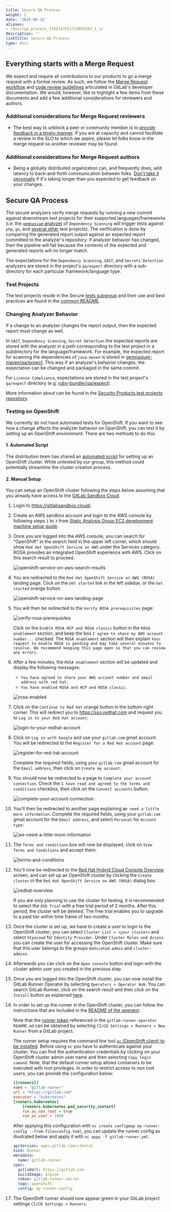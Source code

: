 ```yaml
---
title: Secure QA Process
weight: 2
date: '2025-06-12'
aliases:
- /docs/qa_process_1748147631719995303_1_1/
description: ''
linkTitle: Secure QA Process
type: docs
---
```


## Everything starts with a Merge Request

We expect and require all contributions to our products to go a merge request with a formal review. As such, we follow the [Merge Request workflow](https://docs.gitlab.com/ee/development/contributing/merge_request_workflow.html) and [code review guidelines](https://docs.gitlab.com/ee/development/code_review.html) articulated in GitLab's developer documentation. We would, however, like to highlight a few items from these documents and add a few additional considerations for reviewers and authors.

### Additional considerations for Merge Request reviewers

* The best way to unblock a peer or community member is to [provide feedback in a timely manner](/handbook/engineering/workflow/code-review/#review-turnaround-time). If you are at capacity and cannot facilitate a review in the SLO to which we aspire, please let folks know in the merge request so another reviewer may be found.

### Additional considerations for Merge Request authors

* Being a globally distributed organization can, and frequently does, add latency to back-and-forth communication between folks. [Don't take it personally](/handbook/values/#assume-positive-intent) if it's taking longer than you expected to get feedback on your changes.

## Secure QA Process

The secure analyzers verify merge requests by running a new commit against downstream test projects for their supported languages/frameworks (i.e. the [`gemnasium` analyzer](https://gitlab.com/gitlab-org/security-products/analyzers/gemnasium) of `Dependency Scanning` will trigger tests against `php`, `go`, and [several other](https://gitlab.com/gitlab-org/security-products/analyzers/gemnasium/-/blob/v2.21.0/.gitlab-ci.yml#L35-89) test projects). The verification is done by comparing the generated report output against an expected report committed to the analyzer's repository. If analyzer behavior has changed, then the pipeline will fail because the contents of the expected and generated reports will no longer match.

The expectations for the `Dependency Scanning`, `SAST`, and `Secrets Detection` analyzers are stored in the project's `qa/expect` directory with a sub-directory for each particular framework/language type.

### Test Projects

The test projects reside in the Secure [tests subgroup](https://gitlab.com/gitlab-org/security-products/tests/) and their use and best practices are found in the [common README](https://gitlab.com/gitlab-org/security-products/tests/common/-/blob/master/README.md).

### Changing Analyzer Behavior

If a change to an analyzer changes the report output, then the expected report must change as well.

In `SAST`, `Dependency Scanning`, `Secret Detection` the expected reports are stored with the analyzer in a path corresponding to the test project in a subdirectory for the language/framework. For example, the expected report for scanning the dependencies of `java-maven` is stored in [gemnasium-maven/qa/expect](https://gitlab.com/gitlab-org/security-products/analyzers/gemnasium-maven/-/tree/master/qa/expect/java-maven). This way if an analyzer's behavior changes, the expectation can be changed and packaged in the same commit.

For `License Compliance`, expectations are stored in the test project's `qa/expect` directory (e.g. [ruby-bundler/qa/expect](https://gitlab.com/gitlab-org/security-products/tests/ruby-bundler/-/tree/master/qa/expect)).

More information about can be found in the [Security Products test projects repository](https://gitlab.com/gitlab-org/security-products/tests/common/-/blob/master/README.md).

### Testing on OpenShift

We currently do not have automated tests for OpenShift. If you want to see how a change affects the analyzer behavior on OpenShift, you can test it by setting up an OpenShift environment. There are two methods to do this:

#### 1. Automated Script

The distribution team has shared an [automated script](https://gitlab.com/gitlab-org/distribution/infrastructure/openshift-provisioning) for setting up an OpenShift cluster. While untested by our group, this method could potentially streamline the cluster creation process.

#### 2. Manual Setup

You can setup an OpenShift cluster following the steps below assuming that you already have access to the [GitLab Sandbox Cloud](https://gitlabsandbox.cloud/).

1. Login to https://gitlabsandbox.cloud/.
1. Create an AWS sandbox account and login to the AWS console by following steps `1` to `3` from [Static Analysis Group EC2 development machine setup guide](/handbook/engineering/development/sec/secure/static-analysis/ec2_dev_environment_setup/#static-analysis-group-ec2-development-machine-setup-guide).
1. Once you are logged into the AWS console, you can search for "OpenShift" in the search field in the upper left corner, which should show `Red Hat OpenShift Service on AWS` under the Services category. ROSA provides an integrated OpenShift experience with AWS. Click on this search result to proceed.

   ![openshift-service-on-aws-search-results](/images/handbook/engineering/development/sec/secure/openshift/openshift-service-on-aws-search-results.png)

1. You are redirected to the `Red Hat OpenShift Service on AWS (ROSA)` landing page. Click on the `Get started` link in the left sidebar, or the `Get started` orange button.

   ![openshift-service-on-aws-landing-page](/images/handbook/engineering/development/sec/secure/openshift/openshift-service-on-aws-landing-page.png)

1. You will then be redirected to the `Verify ROSA prerequisites` page:

   ![verify-rosa-prerequisites](/images/handbook/engineering/development/sec/secure/openshift/verify-rosa-prerequisites.png)

   Click on the `Enable ROSA HCP and ROSA classic` button in the `ROSA enablement` section, and keep the box `I agree to share my AWS account number...` checked. The `ROSA enablement` section will then explain `Your request to enable ROSA is pending and may take several minutes to resolve. We recommend keeping this page open so that you can review any errors.`

1. After a few minutes, the `ROSA enablement` section will be updated and display the following messages:

   * `You have agreed to share your AWS account number and email address with red hat.`
   * `You have enabled ROSA and HCP and ROSA classic.`

   ![rosa-enabled](/images/handbook/engineering/development/sec/secure/openshift/rosa-enabled.png)

1. Click on the `Continue to Red Hat` orange button in the bottom right corner. This will redirect you to https://sso.redhat.com and request you to `Log in to your Red Hat account`:

   ![login-to-your-redhat-account](/images/handbook/engineering/development/sec/secure/openshift/login-to-your-redhat-account.png)

1. Click on `Log in with Google` and use your `gitlab.com` gmail account. You will be redirected to the `Register for a Red Hat account` page:

   ![register-for-red-hat-account](/images/handbook/engineering/development/sec/secure/openshift/register-for-red-hat-account.png)

   Complete the required fields, using your `gitlab.com` gmail account for the `Email address`, then click on `Create my account`.

1. You should now be redirected to a page to `Complete your account connection`. Check the `I have read and agreed to the terms and conditions` checkbox, then click on the `Connect accounts` button:

   ![complete-your-account-connection](/images/handbook/engineering/development/sec/secure/openshift/complete-your-account-connection.png)

1. You'll then be redirected to another page explaining `We need a little more information`. Complete the required fields, using your `gitlab.com` gmail account for the `Email address`, and select `Personal` for `Account type`:

   ![we-need-a-little-more-information](/images/handbook/engineering/development/sec/secure/openshift/we-need-a-little-more-information.png)

1. The `Terms and conditions` box will now be displayed, click on `View Terms and Conditions` and accept them:

   ![terms-and-conditions](/images/handbook/engineering/development/sec/secure/openshift/terms-and-conditions.png)

1. You'll now be redirected to the [Red Hat Hybrid Cloud Console Overview](https://console.redhat.com/openshift/overview) screen, and can set up an OpenShift cluster by clicking the `Create cluster` in the `Red Hat OpenShift Service on AWS (ROSA)` dialog box:

   ![redhat-overview](/images/handbook/engineering/development/sec/secure/openshift/redhat-overview.png)

    If you are only planning to use the cluster for testing, it is recommended to select the `OSD Trial` with a free trial period of 2 months. After this period, the cluster will be deleted. The free trial enables you to upgrade to a paid tier within time frame of two months.

1. Once the cluster is set up, we have to create a user to login to the OpenShift cluster; you can select `Cluster List > <your cluster>` and select `htpasswd` for `Identity Provider`. Under `Cluster Roles and Access` you can create the user for accessing the OpenShift cluster. Make sure that this user belongs to the groups `dedicated-admin` and `cluster-admins`.
1. Afterwards you can click on the `Open console` button and login with the cluster admin user you created in the previous step.
1. Once you are logged into the OpenShift cluster, you can now install the GitLab Runner Operator by selecting `Operators > Operator Hub`. You can search GitLab Runner, click on the search result and then click on the `Install` button as explained [here](https://docs.gitlab.com/runner/install/operator.html).
1. In order to set up the runner in the OpenShift cluster, you can follow the instructions that are included in the [README of the operator](https://gitlab.com/gitlab-org/gl-openshift/gitlab-runner-operator/-/blob/5f1134143f1b73171a7bb90d48b1fec948360db8/operator.yaml#L380).

   Note that the [runner token](https://gitlab.com/gitlab-org/gl-openshift/gitlab-runner-operator/-/blob/master/README.md?plain=1#L43) referenced in the `gitlab-runner-operator README.md` can be obtained by selecting `CI/CD Settings > Runners > New Runner` from a GitLab project.

   The runner setup requires the command line tool [`oc` (OpenShift client) to be installed](https://docs.redhat.com/en/documentation/red_hat_build_of_microshift/4.12/html/cli_tools/microshift-oc-cli-install#cli-installing-cli_cli-oc-installing). Before using `oc` you have to authenticate against your cluster. You can find the authentication credentials by clicking on your OpenShift cluster admin user name and then selecting `Copy login comand`. Note, that the default runner setup allows containers to be executed with root privileges. In order to restrict access to non root users, you can provide the configuration below:

    ```toml
    [[runners]]
    name = "gitlab-runner"
    url = "https://gitlab.com"
    executor = "kubernetes"
    [runners.kubernetes]
        [runners.kubernetes.pod_security_context]
        run_as_non_root = true
        run_as_user = 1000
    ```

   After applying this configuration with `oc create configmap my-runner-config --from-file=config.toml`, you can update the runner config as illustrated below and apply it with `oc appy -f gitlab-runner.yml`.

    ```yaml
    apiVersion: apps.gitlab.com/v1beta2
    kind: Runner
    metadata:
      name: gitlab-runner
    spec:
      gitlabUrl: https://gitlab.com
      buildImage: alpine
      token: gitlab-runner-secret
      tags: openshift
      config: my-runner-config
    ```

1. The OpenShift runner should now appear green in your GitLab project settings `CI/CD Settings > Runners`.
